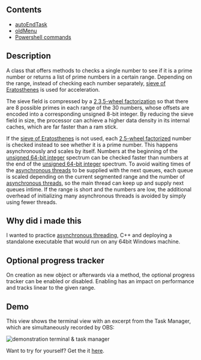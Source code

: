 ## Contents
* [autoEndTask](#autoendtask)
* [oldMenu](#oldmenu)
* [Powershell commands](#powershell-commands)

## Description
A class that offers methods to checks a single number to see if it is a prime number or returns a list of prime numbers in a certain range. Depending on the range, instead of checking each number separately, [sieve of Eratosthenes](https://de.wikipedia.org/wiki/Sieb_des_Eratosthenes) is used for acceleration.

The sieve field is compressed by a [2,3,5-wheel factorization](https://en.wikipedia.org/wiki/Wheel_factorization) so that there are 8 possible primes in each range of the 30 numbers, whose offsets are encoded into a corresponding unsigned 8-bit integer. By reducing the sieve field in size, the processor can achieve a higher data density in its internal caches, which are far faster than a ram stick.

If the [sieve of Eratosthenes](https://de.wikipedia.org/wiki/Sieb_des_Eratosthenes) is not used, each [2,5-wheel factorized](https://en.wikipedia.org/wiki/Wheel_factorization) number is checked instead to see whether it is a prime number. This happens asynchronously and scales by itself. Numbers at the beginning of the [unsigned 64-bit integer](https://learn.microsoft.com/en-us/openspecs/windows_protocols/ms-dtyp/a7b7720f-87eb-4add-9bcb-c6ff652778ae) spectrum can be checked faster than numbers at the end of the [unsigned 64-bit integer](https://learn.microsoft.com/en-us/openspecs/windows_protocols/ms-dtyp/a7b7720f-87eb-4add-9bcb-c6ff652778ae) spectrum. To avoid waiting times of the [asynchronous threads](https://en.cppreference.com/w/cpp/thread/async) to be supplied with the next queues, each queue is scaled depending on the current segmented range and the number of [asynchronous threads](https://en.cppreference.com/w/cpp/thread/async), so the main thread can keep up and supply next queues intime. If the range is short and the numbers are low, the additional overhead of initializing many asynchronous threads is avoided by simply using fewer threads.

## Why did i made this
I wanted to practice [asynchronous threading](https://en.cppreference.com/w/cpp/thread/async), C++ and deploying a standalone executable that would run on any 64bit Windows machine.

## Optional progress tracker
On creation as new object or afterwards via a method, the optional progress tracker can be enabled or disabled. Enabling has an impact on performance and tracks linear to the given range.

## Demo
This view shows the terminal view with an excerpt from the Task Manager, which are simultaneously recorded by OBS:

![demonstration terminal & task manager](https://github.com/AlparDuman/primes-cpp/blob/main/demonstration.gif)

Want to try for yourself? Get the it [here](https://github.com/AlparDuman/primes-cpp/releases).
